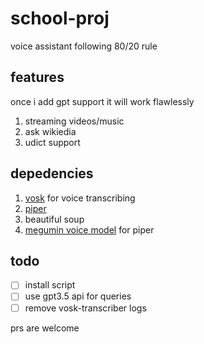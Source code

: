 # school-proj
voice assistant following 80/20 rule

## features 
once i add gpt support it will work flawlessly

1. streaming videos/music
2. ask wikiedia
3. udict support

## depedencies
1. [vosk](https://alphacephei.com/vosk/models) for voice transcribing
2. [piper](https://github.com/rhasspy/piper)
3. beautiful soup
4. [megumin voice model](https://huggingface.co/DogeLord/megumin/tree/main) for piper

## todo
- [ ] install script
- [ ] use gpt3.5 api for queries
- [ ] remove vosk-transcriber logs

prs are welcome

